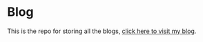 # Blog

This is the repo for storing all the blogs, [click here to visit my blog](http://www.77vincent.com).
